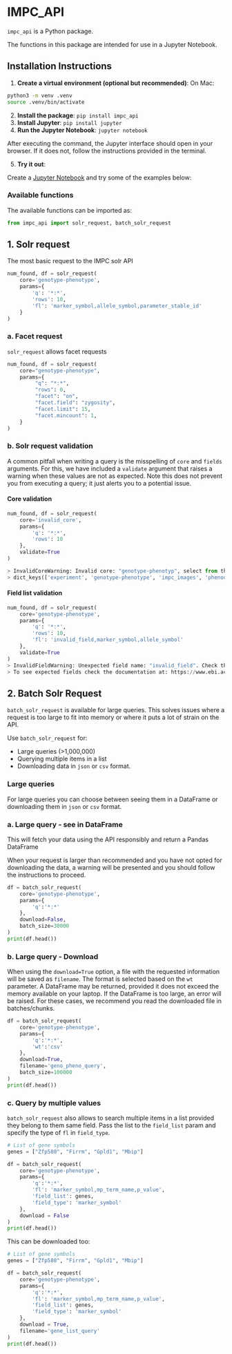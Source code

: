 # IMPC_API

`impc_api` is a Python package.
  
The functions in this package are intended for use in a Jupyter Notebook.

## Installation Instructions

1. **Create a virtual environment (optional but recommended)**:
On Mac:
 ```bash
 python3 -m venv .venv
 source .venv/bin/activate
 ```

2. **Install the package**: `pip install impc_api`
3. **Install Jupyter**: `pip install jupyter`
4. **Run the Jupyter Notebook**: `jupyter notebook`

After executing the command, the Jupyter interface should open in your browser. If it does not, follow the instructions provided in the terminal.

5. **Try it out**:

Create a [Jupyter Notebook](https://jupyter-notebook.readthedocs.io/en/latest/) and try some of the examples below:

### Available functions

The available functions can be imported as:

```python
from impc_api import solr_request, batch_solr_request
```

## 1. Solr request

The most basic request to the IMPC solr API

```python
num_found, df = solr_request(
    core='genotype-phenotype', 
    params={
        'q': '*:*',
        'rows': 10, 
        'fl': 'marker_symbol,allele_symbol,parameter_stable_id'
    }
)
```

### a. Facet request

`solr_request` allows facet requests

```python
num_found, df = solr_request(
    core="genotype-phenotype",
    params={
         "q": "*:*",
         "rows": 0,
         "facet": "on",
         "facet.field": "zygosity",
         "facet.limit": 15,
         "facet.mincount": 1,
    }
)
```

### b. Solr request validation

A common pitfall when writing a query is the misspelling of `core` and `fields` arguments. For this, we have included a `validate` argument that raises a warning when these values are not as expected. Note this does not prevent you from executing a query; it just alerts you to a potential issue.

#### Core validation

```python
num_found, df = solr_request(
    core='invalid_core',
    params={
        'q': '*:*',
        'rows': 10
    },
    validate=True
)

> InvalidCoreWarning: Invalid core: "genotype-phenotyp", select from the available cores:
> dict_keys(['experiment', 'genotype-phenotype', 'impc_images', 'phenodigm', 'statistical-result'])
```

#### Field list validation

```python
num_found, df = solr_request(
    core='genotype-phenotype',
    params={
        'q': '*:*',
        'rows': 10,
        'fl': 'invalid_field,marker_symbol,allele_symbol'
    },
    validate=True
)
> InvalidFieldWarning: Unexpected field name: "invalid_field". Check the spelling of fields.
> To see expected fields check the documentation at: https://www.ebi.ac.uk/mi/impc/solrdoc/
```

## 2. Batch Solr Request

`batch_solr_request` is available for large queries. This solves issues where a request is too large to fit into memory or where it puts a lot of strain on the API.

Use `batch_solr_request` for:

- Large queries (>1,000,000)
- Querying multiple items in a list
- Downloading data in `json` or `csv` format.

### Large queries

For large queries you can choose between seeing them in a DataFrame or downloading them in `json` or `csv` format.

### a. Large query - see in DataFrame

This will fetch your data using the API responsibly and return a Pandas DataFrame

When your request is larger than recommended and you have not opted for downloading the data, a warning will be presented and you should follow the instructions to proceed.

```python
df = batch_solr_request(
    core='genotype-phenotype',
    params={
        'q':'*:*'
    },
    download=False,
    batch_size=30000
)
print(df.head())
```

### b. Large query - Download

When using the `download=True` option, a file with the requested information will be saved as `filename`. The format is selected based on the `wt` parameter.
A DataFrame may be returned, provided it does not exceed the memory available on your laptop. If the DataFrame is too large, an error will be raised. For these cases, we recommend you read the downloaded file in batches/chunks.  

```python
df = batch_solr_request(
    core='genotype-phenotype',
    params={
        'q':'*:*',
        'wt':'csv'
    },
    download=True,
    filename='geno_pheno_query',
    batch_size=100000
)
print(df.head())
```

### c. Query by multiple values

`batch_solr_request` also allows to search multiple items in a list provided they belong to them same field.
Pass the list to the `field_list` param and specify the type of `fl` in `field_type`.

```python
# List of gene symbols
genes = ["Zfp580", "Firrm", "Gpld1", "Mbip"]

df = batch_solr_request(
    core='genotype-phenotype',
    params={
        'q':'*:*',
        'fl': 'marker_symbol,mp_term_name,p_value',
        'field_list': genes,
        'field_type': 'marker_symbol'
    },
    download = False
)
print(df.head())
```

This can be downloaded too:

```python
# List of gene symbols
genes = ["Zfp580", "Firrm", "Gpld1", "Mbip"]

df = batch_solr_request(
    core='genotype-phenotype',
    params={
        'q':'*:*',
        'fl': 'marker_symbol,mp_term_name,p_value',
        'field_list': genes,
        'field_type': 'marker_symbol'
    },
    download = True,
    filename='gene_list_query'
)
print(df.head())
```
